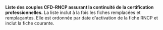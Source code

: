 **Liste des couples CFD-RNCP assurant la continuité de la certification professionnelles.** La liste inclut à la fois les fiches remplacées et remplaçantes. Elle est ordonnée par date d'activation de la fiche RNCP et inclut la fiche courante.
